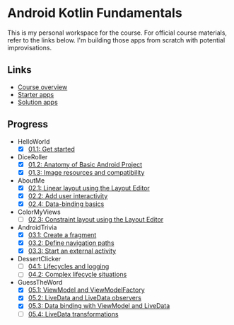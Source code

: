 # Android Kotlin Fundamentals

This is my personal workspace for the course. For official course materials, refer to the links below. I'm building those apps from scratch with potential improvisations.

## Links
- [Course overview](https://developer.android.com/courses/kotlin-android-fundamentals/overview)
- [Starter apps](https://github.com/google-developer-training/android-kotlin-fundamentals-starter-apps)
- [Solution apps](https://github.com/google-developer-training/android-kotlin-fundamentals-apps)

## Progress
- HelloWorld
    - [x] [01.1: Get started](https://codelabs.developers.google.com/codelabs/kotlin-android-training-get-started)
- DiceRoller
    - [x] [01.2: Anatomy of Basic Android Project](https://codelabs.developers.google.com/codelabs/kotlin-android-training-app-anatomy)
    - [x] [01.3: Image resources and compatibility](https://codelabs.developers.google.com/codelabs/kotlin-android-training-images-compat)
- AboutMe
    - [x] [02.1: Linear layout using the Layout Editor](https://codelabs.developers.google.com/codelabs/kotlin-android-training-linear-layout)
    - [x] [02.2: Add user interactivity](https://codelabs.developers.google.com/codelabs/kotlin-android-training-interactivity)
    - [x] [02.4: Data-binding basics](https://codelabs.developers.google.com/codelabs/kotlin-android-training-data-binding-basics)
- ColorMyViews
    - [ ] [02.3: Constraint layout using the Layout Editor](https://codelabs.developers.google.com/codelabs/kotlin-android-training-constraint-layout)
- AndroidTrivia
    - [x] [03.1: Create a fragment](https://codelabs.developers.google.com/codelabs/kotlin-android-training-create-and-add-fragment)
    - [x] [03.2: Define navigation paths](https://codelabs.developers.google.com/codelabs/kotlin-android-training-add-navigation)
    - [x] [03.3: Start an external activity](https://codelabs.developers.google.com/codelabs/kotlin-android-training-start-external-activity)
- DessertClicker
    - [ ] [04.1: Lifecycles and logging](https://codelabs.developers.google.com/codelabs/kotlin-android-training-lifecycles-logging)
    - [ ] [04.2: Complex lifecycle situations](https://codelabs.developers.google.com/codelabs/kotlin-android-training-complex-lifecycle)
- GuessTheWord
    - [x] [05.1: ViewModel and ViewModelFactory](https://codelabs.developers.google.com/codelabs/kotlin-android-training-view-model)
    - [x] [05.2: LiveData and LiveData observers](https://codelabs.developers.google.com/codelabs/kotlin-android-training-live-data)
    - [x] [05.3: Data binding with ViewModel and LiveData](https://codelabs.developers.google.com/codelabs/kotlin-android-training-live-data-data-binding)
    - [ ] [05.4: LiveData transformations](https://codelabs.developers.google.com/codelabs/kotlin-android-training-live-data-transformations)
